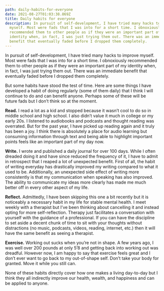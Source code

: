 ```yaml
---
path: daily-habits-for-everyone
date: 2021-08-27T01:03:38.869Z
title: Daily habits for everyone
description: In pursuit of self-development, I have tried many hacks to improve
  myself. Most were fads that I was into for a short time. I obnoxiously
  recommended them to other people as if they were an important part of my
  identity when, in fact, I was just trying them out. There was an immediate
  benefit that eventually faded before I dropped them completely.
---
```

In pursuit of self-development, I have tried many hacks to improve myself. Most were fads that I was into for a short time. I obnoxiously recommended them to other people as if they were an important part of my identity when, in fact, I was just trying them out. There was an immediate benefit that eventually faded before I dropped them completely.

But some habits have stood the test of time. Here are some things I have developed a habit of doing regularly (some of them daily) that I think I will continue to do and can benefit anyone. Perhaps some of these will be future fads but I don’t think so at the moment.

**Read.** I read a lot as a kid and stopped because it wasn’t cool to do so in middle school and high school. I also didn’t value it much in college or my early 20s. I listened to audiobooks and podcasts and thought reading was overrated. But for the past year, I have picked up reading again and it truly has been a joy. I think there is absolutely a place for audio learning but consuming information through text and being able to highlight important points feels like an important part of my day now.

**Write.** I wrote and published a daily journal for over 100 days. While I often dreaded doing it and have since reduced the frequency of it, I have to admit in retrospect that I reaped a lot of unexpected benefit. First of all, the habit of writing everyday has drastically improved my writing compared to what it used to be. Additionally, an unexpected side effect of writing more consistently is that my communication when speaking has also improved. The ability to communicate my ideas more clearly has made me much better off in every other aspect of my life.

**Reflect.** Admittedly, I have been skipping this one a bit recently but it is noticeably a necessary habit in my life for stable mental health. I meet weekly with a therapist but I’ve been thinking about cancelling it and instead opting for more self-reflection. Therapy just facilitates a conversation with yourself with the guidance of a professional. If you can have the discipline to set aside a decent chunk of time to sit with your thoughts without distractions (no music, podcasts, videos, reading, internet, etc.) then it will have the same benefit as seeing a therapist.

**Exercise.** Working out sucks when you’re not in shape. A few years ago, I was well over 200 pounds at only 5’8 and getting back into working out was dreadful. However now, I am happy to say that exercise feels great and I don’t ever want to go back to my out-of-shape self. Don’t take your body for granted. Move it while you still can.

None of these habits directly cover how one makes a living day-to-day but I think they all indirectly improve our health, wealth, and happiness and can be applied to anyone.